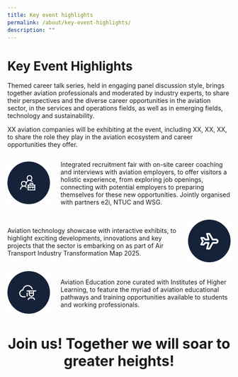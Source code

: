 ```yaml
---
title: Key event highlights
permalink: /about/key-event-highlights/
description: ""
---
```

# Key Event Highlights
Themed career talk series, held in engaging panel discussion style, brings together aviation professionals and moderated by industry experts, to share their perspectives and the diverse career opportunities in the aviation sector, in the services and operations fields, as well as in emerging fields, technology and sustainability.

XX aviation companies will be exhibiting at the event, including XX, XX, XX, to share the role they play in the aviation ecosystem and career opportunities they offer.

<div style="width: 100%; display: flex; flex-direction: row; align-items: center;gap: 24px;">
<div style="width: 20%">
<img src="/images/About/icon-employee.svg">
</div>
<div style="width: 80%">
<p>
Integrated recruitment fair with on-site career coaching and interviews with aviation employers, to offer visitors a holistic experience, from exploring job openings, connecting with potential employers to preparing themselves for these new opportunities. Jointly organised with partners e2i, NTUC and WSG.
</p>
</div>
</div>

<br>

<div style="width: 100%; display: flex; flex-direction: row; align-items: center;gap: 24px;">
<div style="width: 80%">
	<p>
Aviation technology showcase with interactive exhibits, to highlight exciting developments, innovations and key projects that the sector is embarking on as part of Air Transport Industry Transformation Map 2025.
	</p>
</div>
	<div style="width: 20%">
	<img src="/images/About/icon-plane.svg">
	</div>
</div>

<br>

<div style="width: 100%; display: flex; flex-direction: row; align-items: center;gap: 24px;">
<div style="width: 20%">
<img src="/images/About/icon-graduate.svg">
</div>
<div style="width: 80%">
<p>
Aviation Education zone curated with Institutes of Higher Learning, to feature the myriad of aviation educational pathways and training opportunities available to students and working professionals.
</p>
</div>
</div>

<h1 style="text-align: center; font-size: 32px">Join us! Together we will soar to greater heights!</h1>